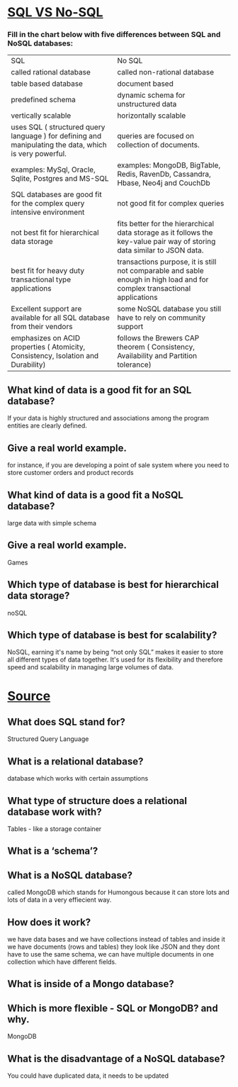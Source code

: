 # [SQL VS No-SQL](https://www.thegeekstuff.com/2014/01/sql-vs-nosql-db/?utm_source=tuicool)

### Fill in the chart below with five differences between SQL and NoSQL databases:

  	 
 <table>
    <tr>
        <td>SQL</td>
        <td>No SQL</td>
    </tr>
    <tr>
        <td>called rational database
        </td>
        <td>called non-rational database</td>
    </tr>
    <tr>
        <td>table based database</td>
        <td>document based</td>
    </tr>
    <tr>
        <td>predefined schema</td>
        <td>dynamic schema for unstructured data</td>
    </tr>
    <tr>
        <td>vertically scalable </td>
        <td>horizontally scalable</td>
    </tr>
    <tr>
        <td>uses SQL ( structured query language ) for defining and manipulating the data, which is very powerful. </td>
        <td>queries are focused on collection of documents.</td>
    </tr>
    <tr>
        <td> examples: MySql, Oracle, Sqlite, Postgres and MS-SQL</td>
        <td>examples: MongoDB, BigTable, Redis, RavenDb, Cassandra, Hbase, Neo4j and CouchDb</td>
    </tr>
    <tr>
        <td> SQL databases are good fit for the complex query intensive environment</td>
        <td> not good fit for complex queries</td>
    </tr>
    <tr>
        <td> not best fit for hierarchical data storage</td>
        <td> fits better for the hierarchical data storage as it follows the key-value pair way of storing data similar to JSON data.</td>
    </tr>
    <tr>
        <td> best fit for heavy duty transactional type applications</td>
        <td> transactions purpose, it is still not comparable and sable enough in high load and for complex transactional applications</td>
    </tr>
    <tr>
        <td>Excellent support are available for all SQL database from their vendors</td>
        <td> some NoSQL database you still have to rely on community support</td>
    </tr>
    <tr>
        <td> emphasizes on ACID properties ( Atomicity, Consistency, Isolation and Durability)</td>
        <td> follows the Brewers CAP theorem ( Consistency, Availability and Partition tolerance)</td>
    </tr>
</table>
 	 

## What kind of data is a good fit for an SQL database?
If your data is highly structured and associations among the program entities are clearly defined.
## Give a real world example.
for instance, if you are developing a point of sale system where you need to store customer orders and product records
## What kind of data is a good fit a NoSQL database?
large data with simple schema
## Give a real world example.
Games
## Which type of database is best for hierarchical data storage?
noSQL
## Which type of database is best for scalability?
NoSQL, earning it's name by being “not only SQL” makes it easier to store all different types of data together. It's used for its flexibility and therefore speed and scalability in managing large volumes of data.

# [Source](https://www.youtube.com/watch?v=ZS_kXvOeQ5Y)
## What does SQL stand for?
Structured Query Language

## What is a relational database?
database which works with certain assumptions
## What type of structure does a relational database work with?
Tables - like a storage container
## What is a ‘schema’?
## What is a NoSQL database?
 called MongoDB which stands for Humongous because it can store lots and lots of data in a very effiecient way.
## How does it work?
we have data bases and we have collections instead of tables and inside it we have documents (rows and tables) they look like JSON and they dont have to use the same schema, we can have multiple documents in one collection which have different fields.
## What is inside of a Mongo database?
## Which is more flexible - SQL or MongoDB? and why.
MongoDB
## What is the disadvantage of a NoSQL database?
You could have duplicated data, it needs to be updated